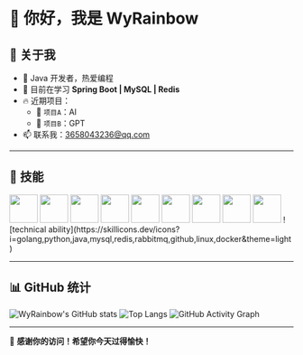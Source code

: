 # 👋 你好，我是 WyRainbow

## 🚀 关于我
- 🎯 Java 开发者，热爱编程
- 🌱 目前在学习 **Spring Boot | MySQL | Redis**
- 🔥 近期项目：
  - 🚀 `项目A`：AI
  - 🔧 `项目B`：GPT
- 📫 联系我：[3658043236@qq.com](mailto:3658043236@qq.com)

---


## 🚀 技能
<p align="left">
  <img src="https://cdn.jsdelivr.net/gh/devicons/devicon/icons/go/go-original.svg" width="50"/>
  <img src="https://cdn.jsdelivr.net/gh/devicons/devicon/icons/python/python-original.svg" width="50"/>
  <img src="https://cdn.jsdelivr.net/gh/devicons/devicon/icons/java/java-original.svg" width="50"/>
  <img src="https://cdn.jsdelivr.net/gh/devicons/devicon/icons/mysql/mysql-original.svg" width="50"/>
  <img src="https://cdn.jsdelivr.net/gh/devicons/devicon/icons/redis/redis-original.svg" width="50"/>
  <img src="https://cdn.jsdelivr.net/gh/devicons/devicon/icons/rabbitmq/rabbitmq-original.svg" width="50"/>
  <img src="https://cdn.jsdelivr.net/gh/devicons/devicon/icons/github/github-original.svg" width="50"/>
  <img src="https://cdn.jsdelivr.net/gh/devicons/devicon/icons/linux/linux-original.svg" width="50"/>
  <img src="https://cdn.jsdelivr.net/gh/devicons/devicon/icons/docker/docker-original.svg" width="50"/>
  ![technical ability](https://skillicons.dev/icons?i=golang,python,java,mysql,redis,rabbitmq,github,linux,docker&theme=light)
</p>


---

## 📊 GitHub 统计
![WyRainbow's GitHub stats](https://github-readme-stats.vercel.app/api?username=WyRainbow&show_icons=true&theme=dark)
![Top Langs](https://github-readme-stats.vercel.app/api/top-langs/?username=WyRainbow&layout=compact&theme=dark)
![GitHub Activity Graph](https://github-readme-activity-graph.vercel.app/graph?username=WyRainbow&theme=react-dark)

---

🎉 **感谢你的访问！希望你今天过得愉快！**
